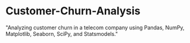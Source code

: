 # Customer-Churn-Analysis
"Analyzing customer churn in a telecom company using Pandas, NumPy, Matplotlib, Seaborn, SciPy, and Statsmodels."
